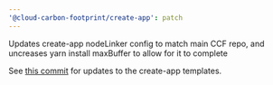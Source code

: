 ```yaml
---
'@cloud-carbon-footprint/create-app': patch
---
```


Updates create-app nodeLinker config to match main CCF repo, and uncreases yarn install maxBuffer to allow for it to complete

See [this commit](https://github.com/cloud-carbon-footprint/cloud-carbon-footprint/commit/b334ba845e27a80513d96c3e52099f8045480658) for updates to the create-app templates. 
